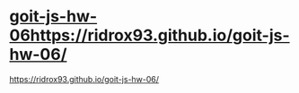 # [goit-js-hw-06](https://ridrox93.github.io/goit-js-hw-06/)https://ridrox93.github.io/goit-js-hw-06/
https://ridrox93.github.io/goit-js-hw-06/
